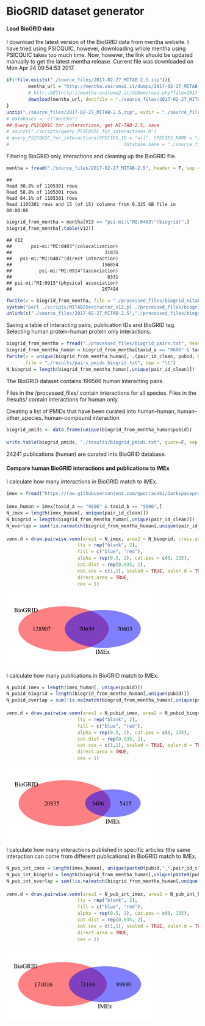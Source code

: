 BioGRID dataset generator
========================================================

#### Load BioGRID data



I download the latest version of the BioGRID data from mentha website. I have tried using PSICQUIC, however, downloading whole mentha using PSICQUIC takes too much time. Now, however, the link should be updated manually to get the latest mentha release. Current file was downloaded on Mon Apr 24 09:54:53 2017. 


```r
if(!file.exists("./source_files/2017-02-27_MITAB-2.5.zip")){
        mentha_url = "http://mentha.uniroma2.it/dumps/2017-02-27_MITAB-2.5.zip"
        # httr::GET(http://mentha.uniroma2.it/doDownload.php?file=2017-02-27_MITAB-2.5.zip) - this is how I got the direct link
        download(mentha_url, destfile = "./source_files/2017-02-27_MITAB-2.5.zip")
}
unzip("./source_files/2017-02-27_MITAB-2.5.zip", exdir = "./source_files/")
# databases <- c("mentha")
## Query PSICQUIC for interactions, get MI-TAB-2.5, save
# source("./scripts/query_PSICQUIC_for_interactions.R")
# query_PSICQUIC_for_interactions(SPECIES_ID = "all", SPECIES_NAME = "all", databases= "mentha", date = BioGRID_mentha_date,
#                                          database.name = "./source_files/mentha_mitab25.txt", return_data = F, show_summary = F, MITAB = "tab25")
```

Filtering BioGRID only interactions and cleaning up the BioGRID file.


```r
mentha = fread("./source_files/2017-02-27_MITAB-2.5", header = F, sep = "\t", colClasses = "character")
```

```
## 
Read 30.8% of 1105301 rows
Read 58.8% of 1105301 rows
Read 84.1% of 1105301 rows
Read 1105301 rows and 15 (of 15) columns from 0.325 GB file in 00:00:06
```

```r
biogrid_from_mentha = mentha[V13 == "psi-mi:\"MI:0463\"(biogrid)",]
biogrid_from_mentha[,table(V12)]
```

```
## V12
##       psi-mi:"MI:0403"(colocalization) 
##                                  31835 
##   psi-mi:"MI:0407"(direct interaction) 
##                                 156854 
##          psi-mi:"MI:0914"(association) 
##                                   8331 
## psi-mi:"MI:0915"(physical association) 
##                                 267494
```

```r
fwrite(x = biogrid_from_mentha, file = "./processed_files/biogrid_mitab25.txt",sep = "\t")
system("perl ./scripts/MITAB25extractor_v12.pl ./processed_files/biogrid_mitab25.txt ./processed_files/biogrid_pairs.txt")
unlink(c("./source_files/2017-02-27_MITAB-2.5","./processed_files/biogrid_mitab25.txt"))
```

Saving a table of interacting pairs, publication IDs and BioGRID tag. Selecting human protein-human protein only interactions.


```r
biogrid_from_mentha = fread("./processed_files/biogrid_pairs.txt", header = T, sep = "\t", colClasses = "character")
biogrid_from_mentha_human = biogrid_from_mentha[taxid_a == "9606" & taxid_b == "9606",]
fwrite(x = unique(biogrid_from_mentha_human[, .(pair_id_clean, pubid, biogrid = rep(1, .N))]), 
       file = "./results/pairs_pmids_biogrid.txt", sep = "\t")
N_biogrid = length(biogrid_from_mentha_human[,unique(pair_id_clean)])
```

The BioGRID dataset contains 199566 human interacting pairs. 

Files in the /processed_files/ contain interactions for all species.
Files in the /results/ contain interactions for human only.

Creating a list of PMIDs that have been curated into human-human, human-other_species, human-compound interaction


```r
biogrid_pmids <- data.frame(unique(biogrid_from_mentha_human$pubid))

write.table(biogrid_pmids, "./results/biogrid_pmids.txt", quote=F, sep ="\t", row.names = F, col.names = T)
```

24241 publications (human) are curated into BioGRID database. 

#### Compare human BioGRID interactions and publications to IMEx 

I calculate how many interactions in BioGRID match to IMEx.


```r
imex = fread("https://raw.githubusercontent.com/pporrasebi/darkspaceproject/master/IMEx/results/imex_full.txt", header = T, sep = "\t", colClasses = "character")

imex_human = imex[taxid_a == "9606" & taxid_b == "9606",]
N_imex = length(imex_human[, unique(pair_id_clean)])
N_biogrid = length(biogrid_from_mentha_human[,unique(pair_id_clean)])
N_overlap = sum(!is.na(match(biogrid_from_mentha_human[,unique(pair_id_clean)], imex_human[, unique(pair_id_clean)])))

venn.d = draw.pairwise.venn(area1 = N_imex, area2 = N_biogrid, cross.area = N_overlap, category = c("IMEx", "BioGRID"), 
                          lty = rep("blank", 2), 
                          fill = c("blue", "red"), 
                          alpha = rep(0.5, 2), cat.pos = c(0, 135), 
                          cat.dist = rep(0.035, 2), 
                          cat.cex = c(1,1), scaled = TRUE, euler.d = TRUE,  margin = 0.05,
                          direct.area = TRUE,
                          cex = 1)
```

![](BioGRID_dsgen_files/figure-html/biogrid_vs_imex-1.png)<!-- -->

I calculate how many publications in BioGRID match to IMEx.


```r
N_pubid_imex = length(imex_human[, unique(pubid)])
N_pubid_biogrid = length(biogrid_from_mentha_human[,unique(pubid)])
N_pubid_overlap = sum(!is.na(match(biogrid_from_mentha_human[,unique(pubid)], imex_human[, unique(pubid)])))

venn.d = draw.pairwise.venn(area1 = N_pubid_imex, area2 = N_pubid_biogrid, cross.area = N_pubid_overlap, category = c("IMEx", "BioGRID"), 
                          lty = rep("blank", 2), 
                          fill = c("blue", "red"), 
                          alpha = rep(0.5, 2), cat.pos = c(0, 135), 
                          cat.dist = rep(0.035, 2), 
                          cat.cex = c(1,1), scaled = TRUE, euler.d = TRUE,  margin = 0.05,
                          direct.area = TRUE,
                          cex = 1)
```

![](BioGRID_dsgen_files/figure-html/biogrid_vs_imex_pub-1.png)<!-- -->

I calculate how many interactions published in specific articles (the same interaction can come from different publications) in BioGRID match to IMEx.


```r
N_pub_int_imex = length(imex_human[, unique(paste0(pubid,"_",pair_id_clean))])
N_pub_int_biogrid = length(biogrid_from_mentha_human[,unique(paste0(pubid,"_",pair_id_clean))])
N_pub_int_overlap = sum(!is.na(match(biogrid_from_mentha_human[,unique(paste0(pubid,"_",pair_id_clean))], imex_human[, unique(paste0(pubid,"_",pair_id_clean))])))

venn.d = draw.pairwise.venn(area1 = N_pub_int_imex, area2 = N_pub_int_biogrid, cross.area = N_pub_int_overlap, category = c("IMEx", "BioGRID"), 
                          lty = rep("blank", 2), 
                          fill = c("blue", "red"), 
                          alpha = rep(0.5, 2), cat.pos = c(0, 135), 
                          cat.dist = rep(0.035, 2), 
                          cat.cex = c(1,1), scaled = TRUE, euler.d = TRUE,  margin = 0.05,
                          direct.area = TRUE,
                          cex = 1)
```

![](BioGRID_dsgen_files/figure-html/biogrid_vs_imex_pub_inter-1.png)<!-- -->
